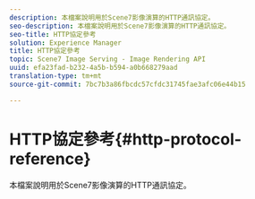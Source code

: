 ```yaml
---
description: 本檔案說明用於Scene7影像演算的HTTP通訊協定。
seo-description: 本檔案說明用於Scene7影像演算的HTTP通訊協定。
seo-title: HTTP協定參考
solution: Experience Manager
title: HTTP協定參考
topic: Scene7 Image Serving - Image Rendering API
uuid: efa23fad-b232-4a5b-b594-a0b668279aad
translation-type: tm+mt
source-git-commit: 7bc7b3a86fbcdc57cfdc31745fae3afc06e44b15

---
```



# HTTP協定參考{#http-protocol-reference}

本檔案說明用於Scene7影像演算的HTTP通訊協定。

